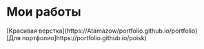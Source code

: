 <h1>Мои работы</h1>
[Красивая верстка](https://Atamazow/portfolio.github.io/portfolio) <br>
[Для портфолио]https://portfolio.github.io/poisk) 

